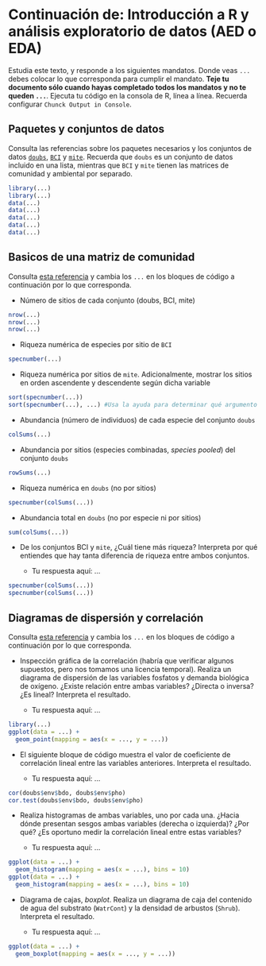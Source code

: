 
# Continuación de: Introducción a R y análisis exploratorio de datos (AED o EDA)

Estudia este texto, y responde a los siguientes mandatos. Donde veas
`...` debes colocar lo que corresponda para cumplir el mandato. **Teje
tu documento sólo cuando hayas completado todos los mandatos y no te
queden `...`**. Ejecuta tu código en la consola de R, línea a línea.
Recuerda configurar `Chunck Output in Console`.

## Paquetes y conjuntos de datos

Consulta las referencias sobre los paquetes necesarios y los conjuntos
de datos
[`doubs`](https://github.com/biogeografia-201902/material-de-apoyo/blob/master/ref/introduccion-a-r.md#el-conjunto-de-datos-doubs),
[`BCI`](https://github.com/biogeografia-201902/material-de-apoyo/blob/master/ref/introduccion-a-r.md#el-conjunto-de-datos-bci)
y
[`mite`](https://github.com/biogeografia-201902/material-de-apoyo/blob/master/ref/introduccion-a-r.md#el-conjunto-de-datos-mite).
Recuerda que `doubs` es un conjunto de datos incluido en una lista,
mientras que `BCI` y `mite` tienen las matrices de comunidad y ambiental
por separado.

``` r
library(...)
library(...)
data(...)
data(...)
data(...)
data(...)
data(...)
```

## Basicos de una matriz de comunidad

Consulta [esta
referencia](https://github.com/biogeografia-201902/material-de-apoyo/blob/master/ref/introduccion-a-r.md#b%C3%A1sicos-de-una-matriz-de-comunidad)
y cambia los `...` en los bloques de código a continuación por lo que
corresponda.

  - Número de sitios de cada conjunto (doubs, BCI, mite)

<!-- end list -->

``` r
nrow(...)
nrow(...)
nrow(...)
```

  - Riqueza numérica de especies por sitio de `BCI`

<!-- end list -->

``` r
specnumber(...)
```

  - Riqueza numérica por sitios de `mite`. Adicionalmente, mostrar los
    sitios en orden ascendente y descendente según dicha variable

<!-- end list -->

``` r
sort(specnumber(...))
sort(specnumber(...), ...) #Usa la ayuda para determinar qué argumento debes colocar aquí
```

  - Abundancia (número de individuos) de cada especie del conjunto
    `doubs`

<!-- end list -->

``` r
colSums(...)
```

  - Abundancia por sitios (especies combinadas, *species pooled*) del
    conjunto `doubs`

<!-- end list -->

``` r
rowSums(...)
```

  - Riqueza numérica en `doubs` (no por sitios)

<!-- end list -->

``` r
specnumber(colSums(...))
```

  - Abundancia total en `doubs` (no por especie ni por sitios)

<!-- end list -->

``` r
sum(colSums(...))
```

  - De los conjuntos BCI y `mite`, ¿Cuál tiene más riqueza? Interpreta
    por qué entiendes que hay tanta diferencia de riqueza entre ambos
    conjuntos.
    
      - Tu respuesta aquí: …

<!-- end list -->

``` r
specnumber(colSums(...))
specnumber(colSums(...))
```

## Diagramas de dispersión y correlación

Consulta [esta
referencia](https://github.com/biogeografia-201902/material-de-apoyo/blob/master/ref/introduccion-a-r.md#diagrama-de-dispersi%C3%B3n)
y cambia los `...` en los bloques de código a continuación por lo que
corresponda.

  - Inspección gráfica de la correlación (habría que verificar algunos
    supuestos, pero nos tomamos una licencia temporal). Realiza un
    diagrama de dispersión de las variables fosfatos y demanda biológica
    de oxígeno. ¿Existe relación entre ambas variables? ¿Directa o
    inversa? ¿Es lineal? Interpreta el resultado.
    
      - Tu respuesta aquí: …

<!-- end list -->

``` r
library(...)
ggplot(data = ...) +
  geom_point(mapping = aes(x = ..., y = ...))
```

  - El siguiente bloque de código muestra el valor de coeficiente de
    correlación lineal entre las variables anteriores. Interpreta el
    resultado.
    
      - Tu respuesta aquí: …

<!-- end list -->

``` r
cor(doubs$env$bdo, doubs$env$pho)
cor.test(doubs$env$bdo, doubs$env$pho)
```

  - Realiza histogramas de ambas variables, uno por cada una. ¿Hacia
    dónde presentan sesgos ambas variables (derecha o izquierda)? ¿Por
    qué? ¿Es oportuno medir la correlación lineal entre estas variables?
    
      - Tu respuesta aquí: …

<!-- end list -->

``` r
ggplot(data = ...) +
  geom_histogram(mapping = aes(x = ...), bins = 10)
ggplot(data = ...) +
  geom_histogram(mapping = aes(x = ...), bins = 10)
```

  - Diagrama de cajas, *boxplot*. Realiza un diagrama de caja del
    contenido de agua del substrato (`WatrCont`) y la densidad de
    arbustos (`Shrub`). Interpreta el resultado.
    
      - Tu respuesta aquí: …

<!-- end list -->

``` r
ggplot(data = ...) +
  geom_boxplot(mapping = aes(x = ..., y = ...))
```
